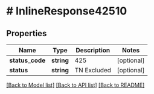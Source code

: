 # # InlineResponse42510

## Properties

Name | Type | Description | Notes
------------ | ------------- | ------------- | -------------
**status_code** | **string** | 425 | [optional]
**status** | **string** | TN Excluded | [optional]

[[Back to Model list]](../../README.md#models) [[Back to API list]](../../README.md#endpoints) [[Back to README]](../../README.md)
